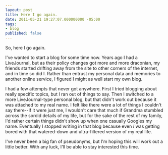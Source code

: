 ```yaml
---
layout: post
title: Here I go again.
date: 2011-05-21 19:27:07.000000000 -05:00
tags:
- blog
published: false
---
```

So, here I go again.

I've wanted to start a blog for some time now. Years ago I had a LiveJournal, but as their policy changes got more and more draconian, my friends started drifting away from the site to other corners of the internet, and in time so did I. Rather than entrust my personal data and memories to another online service, I figured I might as well start my own blog.

I had a few attempts that never got anywhere. First I tried blogging about really specific topics, but I ran out of things to say. Then I switched to a more LiveJournal-type personal blog, but that didn't work out because it was attached to my real name. I felt like there were a lot of things I couldn't say there--if it were just me, I wouldn't care that much if Grandma stumbled across the sordid details of my life, but for the sake of the rest of my family, I'd rather certain things didn't show up when one casually Googles my name. Eventually I stopped writing in that blog because even *I* was getting bored with that watered-down and ultra-filtered version of my real life.

I've never been a big fan of pseudonyms, but I'm hoping this will work out a little better. With any luck, I'll be able to stay interested this time.
